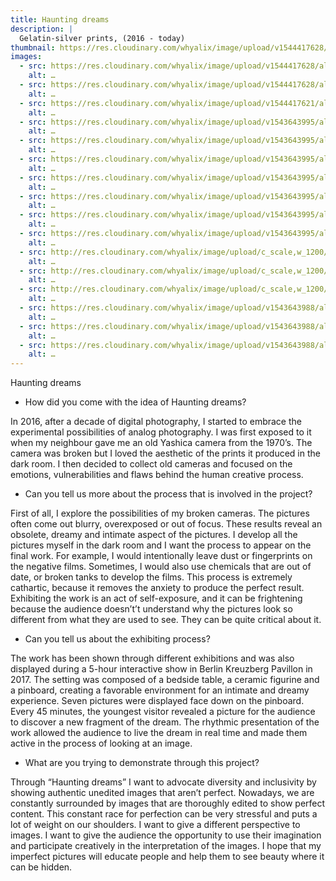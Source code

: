 ```yaml
---
title: Haunting dreams
description: |
  Gelatin-silver prints, (2016 - today) 
thumbnail: https://res.cloudinary.com/whyalix/image/upload/v1544417628/alixlucas/haunted-dreams/shoes-and-skeleton.jpg
images:
  - src: https://res.cloudinary.com/whyalix/image/upload/v1544417628/alixlucas/haunted-dreams/shoes-and-skeleton.jpg
    alt: …
  - src: https://res.cloudinary.com/whyalix/image/upload/v1544417628/alixlucas/haunted-dreams/horse-and-cats.jpg
    alt: …
  - src: https://res.cloudinary.com/whyalix/image/upload/v1544417621/alixlucas/haunted-dreams/dog-and-monkey.jpg
    alt: …
  - src: https://res.cloudinary.com/whyalix/image/upload/v1543643995/alixlucas/haunted-dreams/Haunted-dreams-01.jpg
    alt: …
  - src: https://res.cloudinary.com/whyalix/image/upload/v1543643995/alixlucas/haunted-dreams/Haunted-dreams-02.jpg
    alt: …
  - src: https://res.cloudinary.com/whyalix/image/upload/v1543643995/alixlucas/haunted-dreams/Haunted-dreams-03.jpg
    alt: …
  - src: https://res.cloudinary.com/whyalix/image/upload/v1543643995/alixlucas/haunted-dreams/Haunted-dreams-04.jpg
    alt: …
  - src: https://res.cloudinary.com/whyalix/image/upload/v1543643995/alixlucas/haunted-dreams/Haunted-dreams-05.jpg
    alt: …
  - src: https://res.cloudinary.com/whyalix/image/upload/v1543643995/alixlucas/haunted-dreams/Haunted-dreams-06.jpg
    alt: …
  - src: https://res.cloudinary.com/whyalix/image/upload/v1543643995/alixlucas/haunted-dreams/Haunted-dreams-07.jpg
    alt: …
  - src: http://res.cloudinary.com/whyalix/image/upload/c_scale,w_1200/v1510518158/alixlucas/expo-haunted-dreams/018-4.jpg
    alt: …
  - src: http://res.cloudinary.com/whyalix/image/upload/c_scale,w_1200/v1510518200/alixlucas/expo-haunted-dreams/018-2.jpg
    alt: …
  - src: http://res.cloudinary.com/whyalix/image/upload/c_scale,w_1200/v1510518186/alixlucas/expo-haunted-dreams/018-3.jpg
    alt: …
  - src: https://res.cloudinary.com/whyalix/image/upload/v1543643988/alixlucas/haunted-dreams/Haunted-dreams-Process-01.jpg
    alt: …
  - src: https://res.cloudinary.com/whyalix/image/upload/v1543643988/alixlucas/haunted-dreams/Haunted-dreams-Process-02.jpg
    alt: …
  - src: https://res.cloudinary.com/whyalix/image/upload/v1543643988/alixlucas/haunted-dreams/Haunted-dreams-Process-03.jpg
    alt: …
---
```


Haunting dreams

- How did you come with the idea of Haunting dreams? 

In 2016, after a decade of digital photography, I started to embrace the experimental possibilities of analog photography. I was first exposed to it when my neighbour gave me an old Yashica camera from the 1970’s. The camera was broken but I loved the aesthetic of the prints it produced in the dark room. I then decided to collect old cameras and focused on the emotions, vulnerabilities and flaws behind the human creative process.

- Can you tell us more about the process that is involved in the project? 

First of all, I explore the possibilities of my broken cameras. The pictures often come out blurry, overexposed or out of focus. These results reveal an obsolete, dreamy and intimate aspect of the pictures. I develop all the pictures myself in the dark room and I want the process to appear on the final work. For example, I would intentionally leave dust or fingerprints on the negative films. Sometimes, I would also use chemicals that are out of date, or broken tanks to develop the films. This process is extremely cathartic, because it removes the anxiety to produce the perfect result. Exhibiting the work is an act of self-exposure, and it can be frightening because the audience doesn’t’t understand why the pictures look so different from what they are used to see. They can be quite critical about it.

- Can you tell us about the exhibiting process? 

The work has been shown through different exhibitions and was also displayed during a 5-hour interactive show in Berlin Kreuzberg Pavillon in 2017. The setting was composed of a bedside table, a ceramic figurine and a pinboard, creating a favorable environment for an intimate and dreamy experience. Seven pictures were displayed face down on the pinboard. Every 45 minutes, the youngest visitor revealed a picture for the audience to discover a new fragment of the dream. The rhythmic presentation of the work allowed the audience to live the dream in real time and made them active in the process of looking at an image.

- What are you trying to demonstrate through this project? 

Through “Haunting dreams” I want to advocate diversity and inclusivity by showing authentic unedited images that aren’t perfect. Nowadays, we are constantly surrounded by images that are thoroughly edited to show perfect content. This constant race for perfection can be very stressful and puts a lot of weight on our shoulders. I want to give a different perspective to images. I want to give the audience the opportunity to use their imagination and participate creatively in the interpretation of the images. I hope that my imperfect pictures will educate people and help them to see beauty where it can be hidden.

